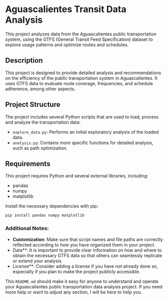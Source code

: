 # Aguascalientes Transit Data Analysis

This project analyzes data from the Aguascalientes public transportation system, using the GTFS (General Transit Feed Specification) dataset to explore usage patterns and optimize routes and schedules.

## Description

This project is designed to provide detailed analysis and recommendations on the efficiency of the public transportation system in Aguascalientes. It uses GTFS data to evaluate route coverage, frequencies, and schedule adherence, among other aspects.

## Project Structure

The project includes several Python scripts that are used to load, process and analyze the transportation data:

- `explore_data.py`: Performs an initial exploratory analysis of the loaded data.
- `analysis.py`: Contains more specific functions for detailed analysis, such as path optimization.

## Requirements

This project requires Python and several external libraries, including:

- pandas
- numpy
- matplotlib

Install the necessary dependencies with pip:

````bash
pip install pandas numpy matplotlib
````

### Additional Notes:

- **Customization**: Make sure that script names and file paths are correctly reflected according to how you have organized them in your project.
- Data**: It is important to provide clear information on how and where to obtain the necessary GTFS data so that others can seamlessly replicate or extend your analysis.
- License**: Consider adding a license if you have not already done so, especially if you plan to make the project publicly accessible.

This `README.md` should make it easy for anyone to understand and operate your Aguascalientes public transportation data analysis project. If you need more help or want to adjust any section, I will be here to help you.
